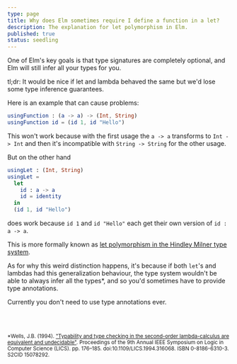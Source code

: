 ```yaml
---
type: page
title: Why does Elm sometimes require I define a function in a let?
description: The explanation for let polymorphism in Elm.
published: true
status: seedling
---
```


One of Elm's key goals is that type signatures are completely optional, and Elm will still infer all your types for you.

<tldr>tl;dr: It would be nice if let and lambda behaved the same but we'd lose some type inference guarantees.</tldr>

Here is an example that can cause problems:

```elm
usingFunction : (a -> a) -> (Int, String)
usingFunction id = (id 1, id "Hello")
```

This won't work because with the first usage the `a -> a` transforms to `Int -> Int` and then it's incompatible with `String -> String` for the other usage.

But on the other hand

```elm
usingLet : (Int, String)
usingLet =
  let
    id : a -> a
    id = identity
  in
  (id 1, id "Hello")
```

does work because `id 1` and `id "Hello"` each get their own version of `id : a -> a`.

This is more formally known as [let polymorphism in the Hindley Milner type system](https://en.wikipedia.org/wiki/Hindley%E2%80%93Milner_type_system#Let-polymorphism).

As for why this weird distinction happens, it's because if both `let`'s and lambdas had this generalization behaviour, the type system wouldn't be able to always infer all the types*, and so you'd sometimes have to provide type annotations.

Currently you don't need to use type annotations ever.

<br/><br/>

<small>*Wells, J.B. (1994). ["Typability and type checking in the second-order lambda-calculus are equivalent and undecidable"](http://www.macs.hw.ac.uk/~jbw/papers/Wells:Typability-and-Type-Checking-in-the-Second-Order-Lambda-Calculus-Are-Equivalent-and-Undecidable:LICS-1994.ps.gz). Proceedings of the 9th Annual IEEE Symposium on Logic in Computer Science (LICS). pp. 176–185. doi:10.1109/LICS.1994.316068. ISBN 0-8186-6310-3. S2CID 15078292.</small>